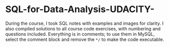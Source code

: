 # SQL-for-Data-Analysis-UDACITY-
During the course, I took SQL notes with examples and images for clarity. I also compiled solutions to all course code exercises, with numbering and questions included. Everything is in comments; to use them in MySQL, select the comment block and remove the `*/` to make the code executable.
